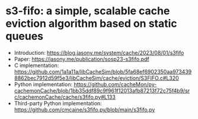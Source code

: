# s3-fifo: a simple, scalable cache eviction algorithm based on static queues

* Introduction: https://blog.jasony.me/system/cache/2023/08/01/s3fifo
* Paper: https://jasony.me/publication/sosp23-s3fifo.pdf
* C implementation: https://github.com/1a1a11a/libCacheSim/blob/5fa68ef6902350aa9734398862bec7912d59f5e3/libCacheSim/cache/eviction/S3FIFO.c#L320
* Python implementation: https://github.com/cacheMon/py-cachemonCache/blob/1bb35ddf89c9f961f12013afb87213f72c75f4b9/src/cachemonCache/cache/s3fifo.py#L133
* Third-party Python implementation: https://github.com/cmcaine/s3fifo.py/blob/main/s3fifo.py
